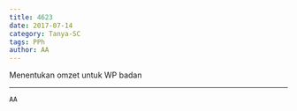 ```yaml
---
title: 4623
date: 2017-07-14
category: Tanya-SC
tags: PPh
author: AA
---
```


Menentukan omzet untuk WP badan

---



`AA`
